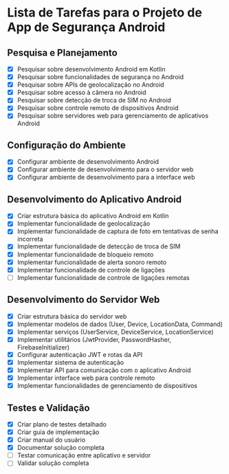# Lista de Tarefas para o Projeto de App de Segurança Android

## Pesquisa e Planejamento
- [x] Pesquisar sobre desenvolvimento Android em Kotlin
- [x] Pesquisar sobre funcionalidades de segurança no Android
- [x] Pesquisar sobre APIs de geolocalização no Android
- [x] Pesquisar sobre acesso à câmera no Android
- [x] Pesquisar sobre detecção de troca de SIM no Android
- [x] Pesquisar sobre controle remoto de dispositivos Android
- [x] Pesquisar sobre servidores web para gerenciamento de aplicativos Android

## Configuração do Ambiente
- [x] Configurar ambiente de desenvolvimento Android
- [x] Configurar ambiente de desenvolvimento para o servidor web
- [x] Configurar ambiente de desenvolvimento para a interface web

## Desenvolvimento do Aplicativo Android
- [x] Criar estrutura básica do aplicativo Android em Kotlin
- [x] Implementar funcionalidade de geolocalização
- [x] Implementar funcionalidade de captura de foto em tentativas de senha incorreta
- [x] Implementar funcionalidade de detecção de troca de SIM
- [x] Implementar funcionalidade de bloqueio remoto
- [x] Implementar funcionalidade de alerta sonoro remoto
- [x] Implementar funcionalidade de controle de ligações
- [ ] Implementar funcionalidade de controle de ligações remotas

## Desenvolvimento do Servidor Web
- [x] Criar estrutura básica do servidor web
- [x] Implementar modelos de dados (User, Device, LocationData, Command)
- [x] Implementar serviços (UserService, DeviceService, LocationService)
- [x] Implementar utilitários (JwtProvider, PasswordHasher, FirebaseInitializer)
- [x] Configurar autenticação JWT e rotas da API
- [x] Implementar sistema de autenticação
- [x] Implementar API para comunicação com o aplicativo Android
- [x] Implementar interface web para controle remoto
- [x] Implementar funcionalidades de gerenciamento de dispositivos

## Testes e Validação
- [x] Criar plano de testes detalhado
- [x] Criar guia de implementação
- [x] Criar manual do usuário
- [x] Documentar solução completa
- [ ] Testar comunicação entre aplicativo e servidor
- [ ] Validar solução completa
